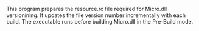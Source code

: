 This program prepares the resource.rc file required for Micro.dll versionining.
It updates the file version number incrementally with each build.
The executable runs before building Micro.dll in the Pre-Build mode.
